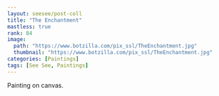 ```yaml
---
layout: seesee/post-coll
title: "The Enchantment"
mastless: true
rank: 84
image:
  path: "https://www.botzilla.com/pix_ssl/TheEnchantment.jpg"
  thumbnail: "https://www.botzilla.com/pix_ssl/TheEnchantment.jpg"
categories: [Paintings]
tags: [See See, Paintings]
---
```


Painting on canvas.



